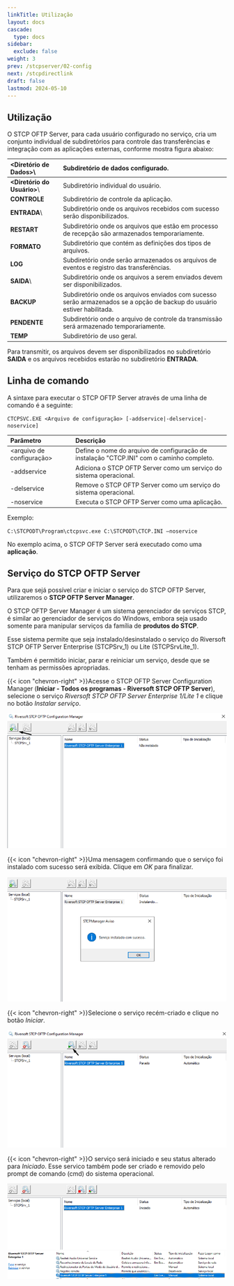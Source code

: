 ```yaml
---
linkTitle: Utilização
layout: docs
cascade:
  type: docs
sidebar:
  exclude: false
weight: 3
prev: /stcpserver/02-config
next: /stcpdirectlink
draft: false
lastmod: 2024-05-10
---
```

## Utilização

O STCP OFTP Server, para cada usuário configurado no serviço, cria um conjunto individual de subdiretórios para controle das transferências e integração com as aplicações externas, conforme mostra figura abaixo:

<Diretório de Dados>\ | Subdiretório de dados configurado.
:---                  | :---
**<Diretório do Usuário>**\ | Subdiretório individual do usuário.
**CONTROLE**          | Subdiretório de controle da aplicação.
**ENTRADA**\          | Subdiretório onde os arquivos recebidos com sucesso serão disponibilizados.
**RESTART**           | Subdiretório onde os arquivos que estão em processo de recepção são armazenados temporariamente.
**FORMATO**           | Subdiretório que contém as definições dos tipos de arquivos.
**LOG**               | Subdiretório onde serão armazenados os arquivos de eventos e registro das transferências.
**SAIDA**\            | Subdiretório onde os arquivos a serem enviados devem ser disponibilizados.
**BACKUP**            | Subdiretório onde os arquivos enviados com sucesso serão armazenados se a opção de backup do usuário estiver habilitada.
**PENDENTE**          | Subdiretório onde o arquivo de controle da transmissão será armazenado temporariamente.
**TEMP**              | Subdiretório de uso geral.

Para transmitir, os arquivos devem ser disponibilizados no subdiretório **SAIDA** e os arquivos recebidos estarão no subdiretório **ENTRADA**.

## Linha de comando

A sintaxe para executar o STCP OFTP Server através de uma linha de comando é a seguinte:

```pshell
CTCPSVC.EXE <Arquivo de configuração> [-addservice|-delservice|-noservice]
```
Parâmetro  | Descrição
:---       | :---
<arquivo de configuração>| Define o nome do arquivo de configuração de instalação "CTCP.INI" com o caminho completo.
-addservice| Adiciona o STCP OFTP Server como um serviço do sistema operacional.
-delservice| Remove o STCP OFTP Server como um serviço do sistema operacional.
-noservice | Executa o STCP OFTP Server como uma aplicação.

Exemplo:

```pshell
C:\STCPODT\Program\ctcpsvc.exe C:\STCPODT\CTCP.INI –noservice
```
No exemplo acima, o STCP OFTP Server será executado como uma **aplicação**.

## Serviço do STCP OFTP Server

Para que sejá possível criar e iniciar o serviço do STCP OFTP Server, utilizaremos o **STCP OFTP Server Manager**.

O STCP OFTP Server Manager é um sistema gerenciador de serviços STCP, é similar ao gerenciador de serviços do Windows, embora seja usado somente para manipular serviços da família de **produtos do STCP**.

Esse sistema permite que seja instalado/desinstalado o serviço do Riversoft STCP OFTP Server Enterprise (STCPSrv_1) ou Lite (STCPSrvLite_1).

Também é permitido iniciar, parar e reiniciar um serviço, desde que se tenham as permissões apropriadas.

{{< icon "chevron-right" >}}Acesse o STCP OFTP Server Configuration Manager (**Iniciar - Todos os programas - Riversoft STCP OFTP Server**), selecione o serviço _Riversoft STCP OFTP Server Enterprise 1/Lite 1_ e clique no botão _Instalar serviço_.

![](img/service-01.png)

{{< icon "chevron-right" >}}Uma mensagem confirmando que o serviço foi instalado com sucesso será exibida. Clique em _OK_ para finalizar.

![](img/service-02.png)

{{< icon "chevron-right" >}}Selecione o serviço recém-criado e clique no botão _Iniciar_.

![](img/service-03.png)

{{< icon "chevron-right" >}}O serviço será iniciado e seu status alterado para _Iniciado_. Esse servico também pode ser criado e removido pelo prompt de comando (cmd) do sistema operacional.

![](img/service-04.png "Serviço iniciado no STCP OFTP Server Configuration Manager")
<br>
![](img/service-05.png "Serviço iniciado no Windows")

